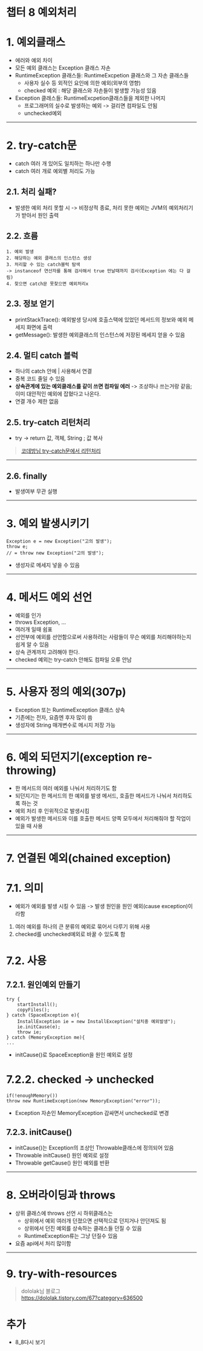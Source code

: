 챕터 8 예외처리
=====
# 1. 예외클래스
- 에러와 예외 차이
- 모든 예외 클래스는 Exception 클래스 자손
- RuntimeException 클래스들: RuntimeExcpetion 클래스와 그 자손 클래스들
    - 사용자 실수 등 외적인 요인에 의한 예외(외부의 영향)
    - checked 예외 : 해당 클래스와 자손들이 발생할 가능성 있음
- Exception 클래스들: RuntimeExcpetion클래스들을 제외한 나머지
    - 프로그래머의 실수로 발생하는 예외 -> 걸리면 컴파일도 안됨
    - unchecked예외
***

# 2. try-catch문
- catch 여러 개 있어도 일치하는 하나만 수행
- catch 여러 개로 예외별 처리도 가능
## 2.1. 처리 실패?
- 발생한 예외 처리 못할 시 -> 비정상적 종료, 처리 못한 예외는 JVM의 예외처리기가 받아서 원인 출력
## 2.2. 흐름
    1. 예외 발생
    2. 해당하는 예외 클래스의 인스턴스 생성
    3. 처리할 수 있는 catch블럭 탐색  
    -> instanceof 연산자를 통해 검사해서 true 만날때까지 검사(Exception 에는 다 걸림)
    4. 찾으면 catch문 못찾으면 예외처리x
## 2.3. 정보 얻기
- printStackTrace(): 예외발생 당시에 호출스택에 있었던 메서드의 정보와 예외 메세지 화면에 출력
- getMessage(): 발생한 예외클래스의 인스턴스에 저장된 메세지 얻을 수 있음
## 2.4. 멀티 catch 블럭
- 하나의 catch 안에 | 사용해서 연결
- 중복 코드 줄일 수 있음
- **상속관계에 있는 예외클래스를 같이 쓰면 컴파일 에러** -> 조상하나 쓰는거랑 같음; 이미 대안적인 예외에 잡혔다고 나온다.
- 연결 개수 제한 없음
## 2.5. try-catch 리턴처리
- try -> return 값, 객체, String ; 값 복사
>[코데방님 try-catch문에서 리턴처리](https://codevang.tistory.com/211)
***
## 2.6. finally
- 발생여부 무관 실행
***

# 3. 예외 발생시키기
```
Exception e = new Exception("고의 발생");
throw e;
// = throw new Exception("고의 발생");
```
- 생성자로 메세지 넣을 수 있음
***

# 4. 메서드 예외 선언
- 예외를 인가
- throws Exception, ...
- 여러개 일때 쉼표
- 선언부에 예외를 선언함으로써 사용하려는 사람들이 무슨 예외를 처리해야하는지 쉽게 알 수 있음
- 상속 관계까지 고려해야 한다.
- checked 예외는 try-catch 안해도 컴파일 오류 안남
***
# 5. 사용자 정의 예외(307p)
- Exception 또는 RuntimeException 클래스 상속
- 기존에는 전자, 요즘엔 후자 많이 씀
- 생성자에 String 매개변수로 메시지 저장 가능
***

# 6. 예외 되던지기(exception re-throwing)
- 한 메서드의 여러 예외를 나눠서 처리하기도 함
- 되던지기는 한 메서드의 한 예외를 발생 메서드, 호출한 메서드가 나눠서 처리하도록 하는 것
- 예외 처리 후 인위적으로 발생시킴
- 예외가 발생한 메서드와 이를 호출한 메서드 양쪽 모두에서 처리해줘야 할 작업이 있을 때 사용
***
# 7. 연결된 예외(chained exception)
# 7.1. 의미
- 예외가 예외를 발생 시킬 수 있음 -> 발생 원인을 원인 예외(cause exception)이라함
1. 여러 예외를 하나의 큰 분류의 예외로 묶어서 다루기 위해 사용
2. checked를 unchecked예외로 바꿀 수 있도록 함  
# 7.2. 사용
## 7.2.1. 원인예외 만들기
```
try {
    startInstall();
    copyFiles();
} catch (SpaceException e){
    InstallException ie = new InstallException("설치중 예외발생");
    ie.initCause(e);
    throw ie;
} catch (MemoryException me){
...
```
- initCause()로 SpaceException을 원인 예외로 설정
# 7.2.2. checked -> unchecked
```
if(!enoughMemory())
throw new RuntimeException(new MemoryException("error"));
```
- Exception 자손인 MemoryException 감싸면서 unchecked로 변경
## 7.2.3. initCause()
- initCause()는 Exception의 조상인 Throwable클래스에 정의되어 있음
- Throwable initCause() 원인 예외로 설정
- Throwable getCause() 원인 예외를 반환
***

# 8. 오버라이딩과 throws
- 상위 클래스에 throws 선언 시 하위클래스는
    - 상위에서 예외 여러개 던졌으면 선택적으로 던지거나 안던져도 됨
    - 상위에서 던진 예외를 상속하는 클래스들 던질 수 있음
    - RuntimeException류는 그냥 던질수 있음
- 요즘 api에서 처리 많이함
***
# 9. try-with-resources
>dololak님 블로그  
https://dololak.tistory.com/67?category=636500

추가
====
- 8_8다시 보기